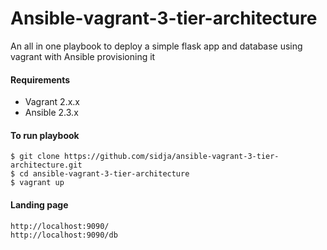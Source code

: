 # Ansible-vagrant-3-tier-architecture

An all in one playbook to deploy a simple flask app and database using vagrant with Ansible provisioning it

#### Requirements

- Vagrant 2.x.x
- Ansible 2.3.x


#### To run playbook

    $ git clone https://github.com/sidja/ansible-vagrant-3-tier-architecture.git
    $ cd ansible-vagrant-3-tier-architecture
    $ vagrant up

#### Landing page

    http://localhost:9090/
    http://localhost:9090/db   



